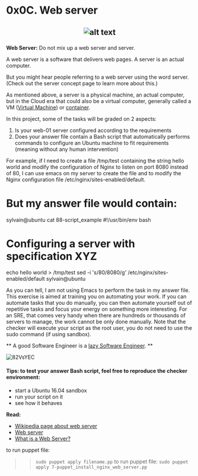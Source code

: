 # 0x0C. Web server

## <p align="center">![alt text](https://github.com/Omowunmijuin/alx-system_engineering-devops/blob/main/image_devops/Web_server.png?raw=true)</p>

**Web Server:**
Do not mix up a web server and server.

A web server is a software that delivers web pages. A server is an actual computer.

But you might hear people referring to a web server using the word server. (Check out the server concept page to learn more about this.)

As mentioned above, a server is a physical machine, an actual computer, but in the Cloud era that could also be a virtual computer, generally called a VM ([Virtual Machine](https://en.wikipedia.org/wiki/Virtual_machine)) or [container](https://www.cio.com/article/247005/what-are-containers-and-why-do-you-need-them.html).

In this project, some of the tasks will be graded on 2 aspects:

1. Is your web-01 server configured according to the requirements
2. Does your answer file contain a Bash script that automatically performs commands to configure an Ubuntu machine to fit requirements (meaning without any human intervention)

For example, if I need to create a file /tmp/test containing the string hello world and modify the configuration of Nginx to listen on port 8080 instead of 80, I can use emacs on my server to create the file and to modify the Nginx configuration file /etc/nginx/sites-enabled/default.

But my answer file would contain:
=================================
sylvain@ubuntu cat 88-script_example
#!/usr/bin/env bash
# Configuring a server with specification XYZ
echo hello world > /tmp/test
sed -i 's/80/8080/g' /etc/nginx/sites-enabled/default
sylvain@ubuntu

As you can tell, I am not using Emacs to perform the task in my answer file. This exercise is aimed at training you on automating your work. If you can automate tasks that you do manually, you can then automate yourself out of repetitive tasks and focus your energy on something more interesting. For an SRE, that comes very handy when there are hundreds or thousands of servers to manage, the work cannot be only done manually. Note that the checker will execute your script as the root user, you do not need to use the sudo command (if using sandbox).

** A good Software Engineer is a [lazy Software Engineer](https://www.techwell.com/techwell-insights/2013/12/why-best-programmers-are-lazy-and-act-dumb). **

![82VsYEC](https://github.com/Omowunmijuin/alx-system_engineering-devops/assets/109985883/8fc523b7-65f7-4a4f-a415-b277feed9a33)

#### Tips: to test your answer Bash script, feel free to reproduce the checker environment:

- start a Ubuntu 16.04 sandbox
- run your script on it
- see how it behaves

**Read:**
- [Wikipedia page about web server](https://en.wikipedia.org/wiki/Web_server)
- [Web server](https://www.techtarget.com/whatis/definition/Web-server)
- [What is a Web Server?](https://developer.mozilla.org/en-US/docs/Learn/Common_questions/What_is_a_web_server)

>>
to run puppet file:
>> ``sudo puppet apply filename.pp``
to run puppet file:
>> ``sudo puppet apply 7-puppet_install_nginx_web_server.pp``
